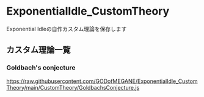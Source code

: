 # ExponentialIdle_CustomTheory  
Exponential Idleの自作カスタム理論を保存します  

## カスタム理論一覧  
### Goldbach's conjecture  
https://raw.githubusercontent.com/GODofMEGANE/ExponentialIdle_CustomTheory/main/CustomTheory/GoldbachsConjecture.js  
